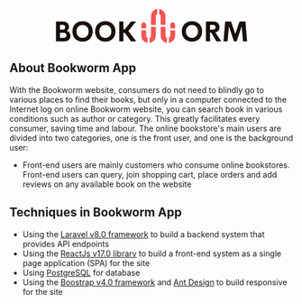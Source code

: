 <p align="center"><img src="https://github.com/ngthhang/bookworm-app/blob/main/bookworm_logo.svg" /></p>

## About Bookworm App

With the Bookworm website, consumers do not need to blindly go to various places to find their 
books, but only in a computer connected to the Internet log on online Bookworm website, you can 
search book in various conditions such as author or category. This greatly facilitates every 
consumer, saving time and labour. The online bookstore's main users are divided into two 
categories, one is the front user, and one is the background user: 

- Front-end users are mainly customers who consume online bookstores. Front-end users can 
query, join shopping cart, place orders and add reviews on any available book on the 
website

## Techniques in Bookworm App

- Using the [Laravel v8.0 framework](https://laravel.com/) to build a backend system that provides API endpoints
- Using the [ReactJs v17.0 library](https://reactjs.org/) to build a front-end system as a single page application 
(SPA) for the site
- Using [PostgreSQL](https://www.postgresql.org/) for database
- Using the [Boostrap v4.0 framework](https://getbootstrap.com/) and [Ant Design](https://ant.design/) to build responsive for the site
